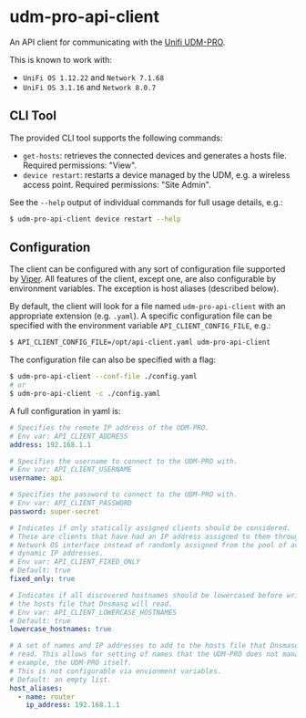 # udm-pro-api-client

An API client for communicating with the [Unifi UDM-PRO][udm-pro].

This is known to work with:

+ `UniFi OS 1.12.22` and `Network 7.1.68`
+ `UniFi OS 3.1.16` and `Network 8.0.7`

## CLI Tool

The provided CLI tool supports the following commands:

+ `get-hosts`: retrieves the connected devices and generates a hosts file.
Required permissions: "View".
+ `device restart`: restarts a device managed by the UDM, e.g. a wireless access
point. Required permissions: "Site Admin".

See the `--help` output of individual commands for full usage details, e.g.:

```sh
$ udm-pro-api-client device restart --help
```

## Configuration

The client can be configured with any sort of configuration file supported
by [Viper][viper]. All features of the client, except one, are also
configurable by environment variables. The exception is host aliases (described
below).

By default, the client will look for a file named `udm-pro-api-client` with
an appropriate extension (e.g. `.yaml`). A specific configuration file can
be specified with the environment variable `API_CLIENT_CONFIG_FILE`, e.g.:

```sh
$ API_CLIENT_CONFIG_FILE=/opt/api-client.yaml udm-pro-api-client
```
The configuration file can also be specified with a flag:

```sh
$ udm-pro-api-client --conf-file ./config.yaml
# or
$ udm-pro-api-client -c ./config.yaml
```

A full configuration in yaml is:

```yaml
# Specifies the remote IP address of the UDM-PRO.
# Env var: API_CLIENT_ADDRESS
address: 192.168.1.1

# Specifies the username to connect to the UDM-PRO with.
# Env var: API_CLIENT_USERNAME
username: api

# Specifies the password to connect to the UDM-PRO with.
# Env var: API_CLIENT_PASSWORD
password: super-secret

# Indicates if only statically assigned clients should be considered.
# These are clients that have had an IP address assigned to them through the
# Network OS interface instead of randomly assigned from the pool of available
# dynamic IP addresses.
# Env var: API_CLIENT_FIXED_ONLY
# Default: true
fixed_only: true

# Indicates if all discovered hostnames should be lowercased before writing to
# the hosts file that Dnsmasq will read.
# Env var: API_CLIENT_LOWERCASE_HOSTNAMES
# Default: true
lowercase_hostnames: true

# A set of names and IP addresses to add to the hosts file that Dnsmasq will
# read. This allows for setting of names that the UDM-PRO does not manage, For
# example, the UDM-PRO itself.
# This is not configurable via envionment variables.
# Default: an empty list.
host_aliases:
  - name: router
    ip_address: 192.168.1.1
```


[udm-pro]: https://store.ui.com/products/udm-pro
[viper]: https://github.com/spf13/viper/tree/5247643f02358b40d01385b0dbf743b659b0133f#reading-config-files

